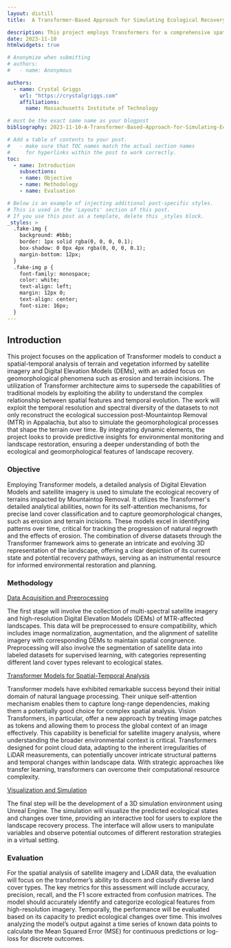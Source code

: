 ```yaml
---
layout: distill
title:  A Transformer-Based Approach for Simulating Ecological Recovery

description: This project employs Transformers for a comprehensive spatial-temporal analysis of post-Mountaintop Removal landscape recovery, utilizing satellite imagery and DEMs. It focuses on integrating geomorphological changes to predict ecological succession. Advanced Transformer architectures will be used to enhance the interpretability of complex spatial features over time, aiming to create an accurate 3D simulation environment for interactive exploration and effective restoration planning.
date: 2023-11-10
htmlwidgets: true

# Anonymize when submitting
# authors:
#   - name: Anonymous

authors:
  - name: Crystal Griggs
    url: "https://crystalgriggs.com"
    affiliations:
      name: Massachusetts Institute of Technology

# must be the exact same name as your blogpost
bibliography: 2023-11-10-A-Transformer-Based-Approach-for-Simulating-Ecological-Recovery.bib

# Add a table of contents to your post.
#   - make sure that TOC names match the actual section names
#     for hyperlinks within the post to work correctly.
toc:
  - name: Introduction
    subsections:
    - name: Objective
    - name: Methodology
    - name: Evaluation

# Below is an example of injecting additional post-specific styles.
# This is used in the 'Layouts' section of this post.
# If you use this post as a template, delete this _styles block.
_styles: >
  .fake-img {
    background: #bbb;
    border: 1px solid rgba(0, 0, 0, 0.1);
    box-shadow: 0 0px 4px rgba(0, 0, 0, 0.1);
    margin-bottom: 12px;
  }
  .fake-img p {
    font-family: monospace;
    color: white;
    text-align: left;
    margin: 12px 0;
    text-align: center;
    font-size: 16px;
  }
---
```


## Introduction
This project focuses on the application of Transformer models to conduct a spatial-temporal analysis of terrain and vegetation informed by satellite imagery and Digital Elevation Models (DEMs), with an added focus on geomorphological phenomena such as erosion and terrain incisions. The utilization of Transformer architecture aims to supersede the capabilities of traditional models by exploiting the ability to understand the complex relationship between spatial features and temporal evolution. The work will exploit the temporal resolution and spectral diversity of the datasets to not only reconstruct the ecological succession post-Mountaintop Removal (MTR) in Appalachia, but also to simulate the geomorphological processes that shape the terrain over time. By integrating dynamic elements, the project looks to provide predictive insights for environmental monitoring and landscape restoration, ensuring a deeper understanding of both the ecological and geomorphological features of landscape recovery.

### Objective

Employing Transformer models, a detailed analysis of Digital Elevation Models and satellite imagery is used to simulate the ecological recovery of terrains impacted by Mountaintop Removal. It utilizes the Transformer's detailed analytical abilities, nown for its self-attention mechanisms, for precise land cover classification and to capture geomorphological changes, such as erosion and terrain incisions. These models excel in identifying patterns over time, critical for tracking the progression of natural regrowth and the effects of erosion. The combination of diverse datasets through the Transformer framework aims to generate an intricate and evolving 3D representation of the landscape, offering a clear depiction of its current state and potential recovery pathways, serving as an instrumental resource for informed environmental restoration and planning.

### Methodology

<u>Data Acquisition and Preprocessing</u>

The first stage will involve the collection of multi-spectral satellite imagery and high-resolution Digital Elevation Models (DEMs) of MTR-affected landscapes. This data will be preprocessed to ensure compatibility, which includes image normalization, augmentation, and the alignment of satellite imagery with corresponding DEMs to maintain spatial congruence. Preprocessing will also involve the segmentation of satellite data into labeled datasets for supervised learning, with categories representing different land cover types relevant to ecological states.

<u>Transformer Models for Spatial-Temporal Analysis</u>

Transformer models have exhibited remarkable success beyond their initial domain of natural language processing. Their unique self-attention mechanism enables them to capture long-range dependencies, making them a potentially good choice for complex spatial analysis. Vision Transformers, in particular, offer a new approach by treating image patches as tokens and allowing them to process the global context of an image effectively. This capability is beneficial for satellite imagery analysis, where understanding the broader environmental context is critical. Transformers designed for point cloud data, adapting to the inherent irregularities of LiDAR measurements, can potentially uncover intricate structural patterns and temporal changes within landscape data. With strategic approaches like transfer learning, transformers can overcome their computational resource complexity. 

<u>Visualization and Simulation</u>

The final step will be the development of a 3D simulation environment using Unreal Engine. The simulation will visualize the predicted ecological states and changes over time, providing an interactive tool for users to explore the landscape recovery process. The interface will allow users to manipulate variables and observe potential outcomes of different restoration strategies in a virtual setting.

### Evaluation

For the spatial analysis of satellite imagery and LiDAR data, the evaluation will focus on the transformer’s ability to discern and classify diverse land cover types. The key metrics for this assessment will include accuracy, precision, recall, and the F1 score extracted from confusion matrices. The model should accurately identify and categorize ecological features from high-resolution imagery. 
Temporally, the performance will be evaluated based on its capacity to predict ecological changes over time. This involves analyzing the model’s output against a time series of known data points to calculate the Mean Squared Error (MSE) for continuous predictions or log-loss for discrete outcomes. 

